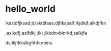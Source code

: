 # hello_world
lkasjdfjksad;jclskdjfaas;djflkajsdf;lkjdkjf;alkdjfkn

;aslkdfj;aslfdkj
;lkj
;lkkdnvbinrkd;salkjfa


ds;lkjfkkslkghhfknbins

